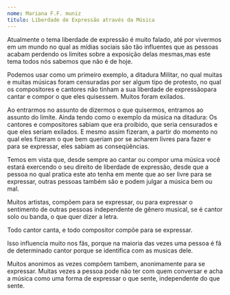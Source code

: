```yaml
---
nome: Mariana F.F. muniz
titulo: Liberdade de Expressão através da Música
---
```


Atualmente o tema liberdade de expressão é muito falado, até por vivermos em um mundo no qual as mídias sociais são tão influentes que as pessoas acabam perdendo os limites sobre a exposição delas mesmas,mas este tema todos nós sabemos que não é de hoje.

Podemos usar como um primeiro exemplo, a ditadura Militar, no qual muitas e muitas músicas foram censuradas por ser algum tipo de protesto, no qual os compositores e cantores não tinham a sua liberdade de expressãopara cantar e compor o que eles quisessem. Muitos foram exilados.

Ao entrarmos no assunto de dizermos o que quisermos, entramos ao assunto do limite. Ainda tendo como o exemplo da música na ditadura: Os cantores e compositores sabiam que era proibido, que seria censurados e que eles seriam exilados. E mesmo assim fizeram, a partir do momento no qual eles fizeram o que bem queriam por se acharem livres para fazer e para se expressar, eles sabiam as conseqüências.

Temos em vista que, desde sempre ao cantar ou compor uma música você estará exercendo o seu direito de liberdade de expressão, desde que a pessoa no qual pratica este ato tenha em mente que ao ser livre para se expressar, outras pessoas também são e podem julgar a música bem ou mal.

Muitos artistas, compõem para se expressar, ou para expressar o sentimento de outras pessoas independente de gênero musical, se é cantor solo ou banda, o que quer dizer a letra.

Todo cantor canta, e todo compositor compõe para se expressar.

Isso influencia muito nos fãs, porque na maioria das vezes uma pessoa é fã de determinado cantor porque se identifica com as musicas dele.

Muitos anonimos as vezes compõem tambem, anonimamente para se expressar. Muitas vezes a pessoa pode não ter com quem conversar e acha a música como uma forma de expressar o que sente, independente do que sente.



